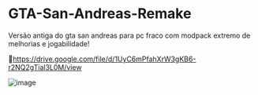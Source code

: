 # GTA-San-Andreas-Remake
Versão antiga do gta san andreas para pc fraco com modpack extremo de melhorias e jogabilidade!

🎁https://drive.google.com/file/d/1UyC6mPfahXrW3gKB6-r2NQ2gTial3L0M/view

![image](https://github.com/J0natas/GTA-San-Andreas-Remake/assets/89864229/c6bce9ef-a0fb-4349-af3d-767d32468c6e)

